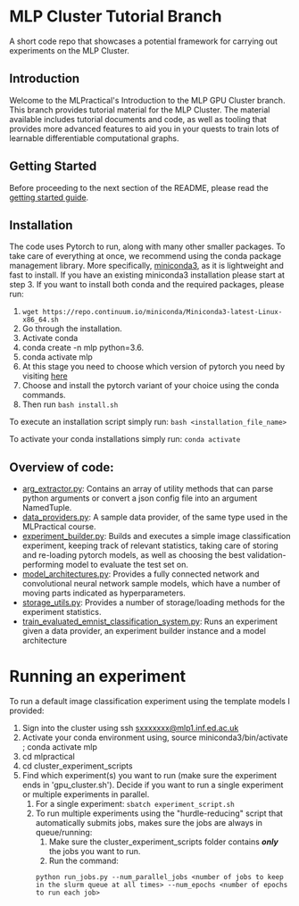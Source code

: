 # MLP Cluster Tutorial Branch
A short code repo that showcases a potential framework for carrying out experiments on the MLP Cluster.

## Introduction

Welcome to the MLPractical's Introduction to the MLP GPU Cluster branch. This branch provides tutorial material for the MLP Cluster.
The material available includes tutorial documents and code, as well as tooling that provides more advanced features to aid you in your quests
to train lots of learnable differentiable computational graphs.

## Getting Started
Before proceeding to the next section of the README, please read the [getting started guide](mlp_cluster_quick_start_up.md).

## Installation

The code uses Pytorch to run, along with many other smaller packages. To take care of everything at once, we recommend 
using the conda package management library. More specifically, 
[miniconda3](https://repo.continuum.io/miniconda/Miniconda3-latest-Linux-x86_64.sh), as it is lightweight and fast to install.
If you have an existing miniconda3 installation please start at step 3. 
If you want to  install both conda and the required packages, please run:
 1. ```wget https://repo.continuum.io/miniconda/Miniconda3-latest-Linux-x86_64.sh```
 2. Go through the installation.
 3. Activate conda
 4. conda create -n mlp python=3.6.
 5. conda activate mlp
 6. At this stage you need to choose which version of pytorch you need by visiting [here](https://pytorch.org/get-started/locally/)
 7. Choose and install the pytorch variant of your choice using the conda commands.
 8. Then run ```bash install.sh```

To execute an installation script simply run:
```bash <installation_file_name>```

To activate your conda installations simply run:
```conda activate```

## Overview of code:
- [arg_extractor.py](arg_extractor.py): Contains an array of utility methods that can parse python arguments or convert
 a json config file into an argument NamedTuple.
- [data_providers.py](data_providers.py): A sample data provider, of the same type used in the MLPractical course.
- [experiment_builder.py](experiment_builder.py): Builds and executes a simple image classification experiment, keeping track
of relevant statistics, taking care of storing and re-loading pytorch models, as well as choosing the best validation-performing model to evaluate the test set on.
- [model_architectures.py](model_architectures.py): Provides a fully connected network and convolutional neural network 
sample models, which have a number of moving parts indicated as hyperparameters.
- [storage_utils.py](storage_utils.py): Provides a number of storage/loading methods for the experiment statistics.
- [train_evaluated_emnist_classification_system.py](train_evaluate_emnist_classification_system.py): Runs an experiment 
given a data provider, an experiment builder instance and a model architecture

# Running an experiment
To run a default image classification experiment using the template models I provided:
1. Sign into the cluster using ssh sxxxxxxx@mlp1.inf.ed.ac.uk
2. Activate your conda environment using, source miniconda3/bin/activate ; conda activate mlp
3. cd mlpractical
4. cd cluster_experiment_scripts
5. Find which experiment(s) you want to run (make sure the experiment ends in 'gpu_cluster.sh'). Decide if you want to run a single experiment or multiple experiments in parallel.
    1. For a single experiment: ```sbatch experiment_script.sh```
    2. To run multiple experiments using the "hurdle-reducing" script that automatically submits jobs, makes sure the jobs are always in queue/running:
        1. Make sure the cluster_experiment_scripts folder contains ***only*** the jobs you want to run. 
        2. Run the command: 
        ```
        python run_jobs.py --num_parallel_jobs <number of jobs to keep in the slurm queue at all times> --num_epochs <number of epochs to run each job>
        ```
        